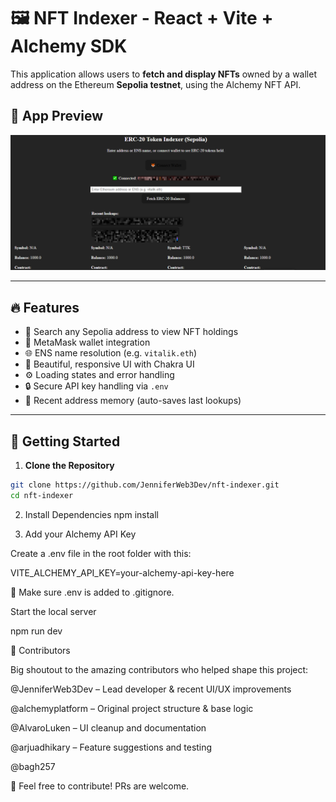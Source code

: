# 🖼️ NFT Indexer - React + Vite + Alchemy SDK

This application allows users to **fetch and display NFTs** owned by a wallet address on the Ethereum **Sepolia testnet**, using the Alchemy NFT API.


## 📸 App Preview

![App Screenshot](./assets/screenshot.png.png)


---

## 🔥 Features

- 🧪 Search any Sepolia address to view NFT holdings
- 🦊 MetaMask wallet integration
- 🌐 ENS name resolution (e.g. `vitalik.eth`)
- 🎨 Beautiful, responsive UI with Chakra UI
- ⚙️ Loading states and error handling
- 🔒 Secure API key handling via `.env`
- 💾 Recent address memory (auto-saves last lookups)

---

## 🚀 Getting Started

1. **Clone the Repository**

```bash
git clone https://github.com/JenniferWeb3Dev/nft-indexer.git
cd nft-indexer
```

2. Install Dependencies
npm install


4. Add your Alchemy API Key

Create a .env file in the root folder with this:

VITE_ALCHEMY_API_KEY=your-alchemy-api-key-here


🔐 Make sure .env is added to .gitignore.

Start the local server

npm run dev



👥 Contributors

Big shoutout to the amazing contributors who helped shape this project:

@JenniferWeb3Dev
 – Lead developer & recent UI/UX improvements

@alchemyplatform
 – Original project structure & base logic

@AlvaroLuken
 – UI cleanup and documentation

@arjuadhikary
 – Feature suggestions and testing

@bagh257

🙌 Feel free to contribute! PRs are welcome.
   
